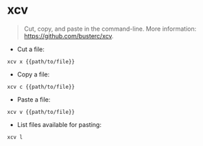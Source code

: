# xcv

> Cut, copy, and paste in the command-line.
> More information: <https://github.com/busterc/xcv>.

- Cut a file:

`xcv x {{path/to/file}}`

- Copy a file:

`xcv c {{path/to/file}}`

- Paste a file:

`xcv v {{path/to/file}}`

- List files available for pasting:

`xcv l`
